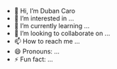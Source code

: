 - 👋 Hi, I’m Duban Caro
- 👀 I’m interested in ...
- 🌱 I’m currently learning ...
- 💞️ I’m looking to collaborate on ...
- 📫 How to reach me ...
- 😄 Pronouns: ...
- ⚡ Fun fact: ...

<!---
C4ro-dbn/C4ro-dbn is a ✨ special ✨ repository because its `README.md` (this file) appears on your GitHub profile.
You can click the Preview link to take a look at your changes.
--->
